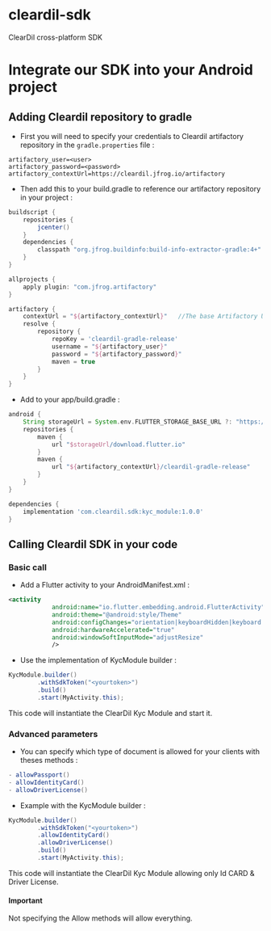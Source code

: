 # cleardil-sdk
ClearDil cross-platform SDK

# Integrate our SDK into your Android project
## Adding Cleardil repository to gradle
- First you will need to specify your credentials to Cleardil artifactory repository in the `gradle.properties` file :
```property
artifactory_user=<user>
artifactory_password=<password>
artifactory_contextUrl=https://cleardil.jfrog.io/artifactory
```
- Then add this to your build.gradle to reference our artifactory repository in your project :
```groovy
buildscript {
    repositories {
        jcenter()
    }
    dependencies {
        classpath "org.jfrog.buildinfo:build-info-extractor-gradle:4+"
    }
}

allprojects {
    apply plugin: "com.jfrog.artifactory"
}

artifactory {
    contextUrl = "${artifactory_contextUrl}"   //The base Artifactory URL if not overridden by the publisher/resolver
    resolve {
        repository {
            repoKey = 'cleardil-gradle-release'
            username = "${artifactory_user}"
            password = "${artifactory_password}"
            maven = true
        }
    }
}
```
- Add to your app/build.gradle :
```groovy
android {
    String storageUrl = System.env.FLUTTER_STORAGE_BASE_URL ?: "https://storage.googleapis.com"
    repositories {
        maven {
            url "$storageUrl/download.flutter.io"
        }
        maven {
            url "${artifactory_contextUrl}/cleardil-gradle-release"
        }
    }
}

dependencies {
    implementation 'com.cleardil.sdk:kyc_module:1.0.0'
}
```

## Calling Cleardil SDK in your code
### Basic call
- Add a Flutter activity to your AndroidManifest.xml :
```xml
<activity
            android:name="io.flutter.embedding.android.FlutterActivity"
            android:theme="@android:style/Theme"
            android:configChanges="orientation|keyboardHidden|keyboard|screenSize|locale|layoutDirection|fontScale|screenLayout|density|uiMode"
            android:hardwareAccelerated="true"
            android:windowSoftInputMode="adjustResize"
            />
```

- Use the implementation of KycModule builder :
```java
KycModule.builder()
        .withSdkToken("<yourtoken>")
        .build()
        .start(MyActivity.this);
```
This code will instantiate the ClearDil Kyc Module and start it.

### Advanced parameters
- You can specify which type of document is allowed for your clients with theses methods :
```java
- allowPassport()
- allowIdentityCard()
- allowDriverLicense()
```

- Example with the KycModule builder :
```java
KycModule.builder()
        .withSdkToken("<yourtoken>")
        .allowIdentityCard()
        .allowDriverLicense()
        .build()
        .start(MyActivity.this);
```
This code will instantiate the ClearDil Kyc Module allowing only Id CARD & Driver License.

#### Important
Not specifying the Allow methods will allow everything.
